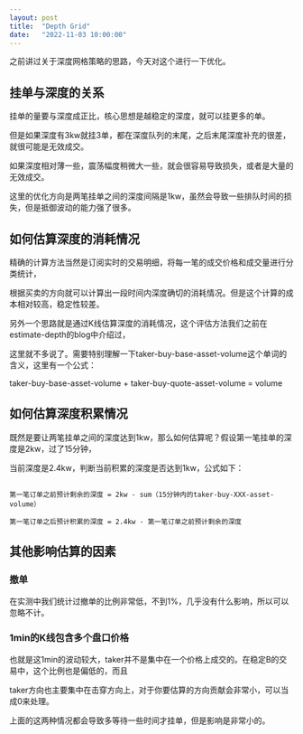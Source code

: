 ```yaml
---
layout: post
title:  "Depth Grid"
date:   "2022-11-03 10:00:00"
---
```


之前讲过关于深度网格策略的思路，今天对这个进行一下优化。


## 挂单与深度的关系

挂单的量要与深度成正比，核心思想是越稳定的深度，就可以挂更多的单。

但是如果深度有3kw就挂3单，都在深度队列的末尾，之后末尾深度补充的很差，就很可能是无效成交。

如果深度相对薄一些，震荡幅度稍微大一些，就会很容易导致损失，或者是大量的无效成交。

这里的优化方向是两笔挂单之间的深度间隔是1kw，虽然会导致一些排队时间的损失，但是抵御波动的能力强了很多。


## 如何估算深度的消耗情况

精确的计算方法当然是订阅实时的交易明细，将每一笔的成交价格和成交量进行分类统计，

根据买卖的方向就可以计算出一段时间内深度确切的消耗情况。但是这个计算的成本相对较高，稳定性较差。

另外一个思路就是通过K线估算深度的消耗情况，这个评估方法我们之前在estimate-depth的blog中介绍过，

这里就不多说了。需要特别理解一下taker-buy-base-asset-volume这个单词的含义，这里有一个公式：

taker-buy-base-asset-volume + taker-buy-quote-asset-volume = volume


## 如何估算深度积累情况

既然是要让两笔挂单之间的深度达到1kw，那么如何估算呢？假设第一笔挂单的深度是2kw，过了15分钟，

当前深度是2.4kw，判断当前积累的深度是否达到1kw，公式如下：

```

第一笔订单之前预计剩余的深度 = 2kw - sum（15分钟内的taker-buy-XXX-asset-volume）

第一笔订单之后预计积累的深度 = 2.4kw - 第一笔订单之前预计剩余的深度

```

## 其他影响估算的因素

### 撤单

在实测中我们统计过撤单的比例非常低，不到1%，几乎没有什么影响，所以可以忽略不计。

### 1min的K线包含多个盘口价格

也就是这1min的波动较大，taker并不是集中在一个价格上成交的。在稳定B的交易中，这个比例也是偏低的，而且

taker方向也主要集中在击穿方向上，对于你要估算的方向贡献会非常小，可以当成0来处理。

上面的这两种情况都会导致多等待一些时间才挂单，但是影响是非常小的。

